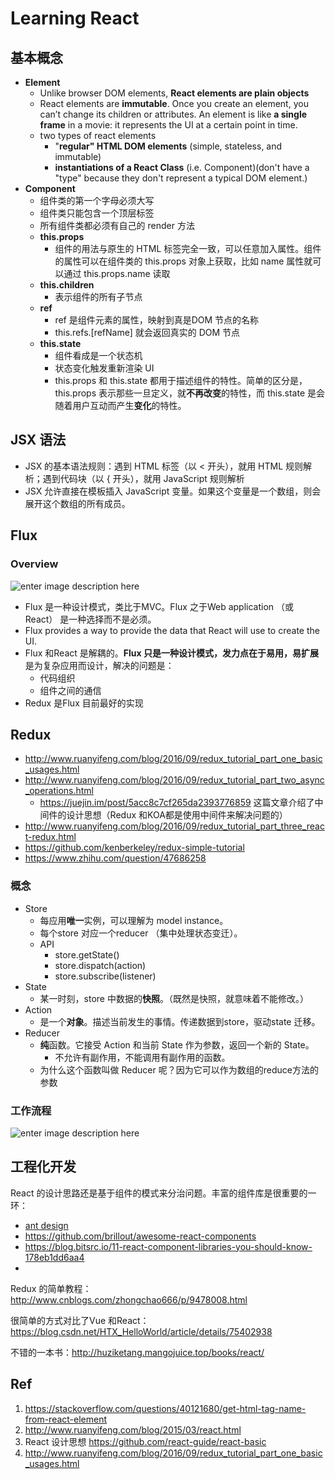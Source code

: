# Learning React

## 基本概念

- **Element**
	- Unlike browser DOM elements, **React elements are plain objects** 
	- React elements are **immutable**. Once you create an element, you can’t change its children or attributes. An element is like **a single frame** in a movie: it represents the UI at a certain point in time.
	- two types of  react elements
		- "**regular" HTML DOM elements** (simple, stateless, and immutable)
		- **instantiations of a React Class** (i.e. Component)(don't have a "type" because they don't represent a typical DOM element.)
- **Component**
	- 组件类的第一个字母必须大写
	- 组件类只能包含一个顶层标签
	-  所有组件类都必须有自己的 render 方法
	- **this.props**
		- 组件的用法与原生的 HTML 标签完全一致，可以任意加入属性。组件的属性可以在组件类的 this.props 对象上获取，比如 name 属性就可以通过 this.props.name 读取
	- **this.children** 
		- 表示组件的所有子节点 
	- **ref**
		- ref 是组件元素的属性，映射到真是DOM 节点的名称
		- this.refs.[refName] 就会返回真实的 DOM 节点
	- **this.state**
		- 组件看成是一个状态机
		- 状态变化触发重新渲染 UI
		- this.props 和 this.state 都用于描述组件的特性。简单的区分是，this.props 表示那些一旦定义，就**不再改变**的特性，而 this.state 是会随着用户互动而产生**变化**的特性。
## JSX 语法
- JSX 的基本语法规则：遇到 HTML 标签（以 < 开头），就用 HTML 规则解析；遇到代码块（以 { 开头），就用 JavaScript 规则解析
- JSX 允许直接在模板插入 JavaScript 变量。如果这个变量是一个数组，则会展开这个数组的所有成员。
## Flux

### Overview
![enter image description here](https://hulufei.gitbooks.io/react-tutorial/content/image/flux-overview.png)
 - Flux 是一种设计模式，类比于MVC。Flux 之于Web application （或React） 是一种选择而不是必须。
 - Flux provides a way to provide the data that React will use to create the UI.
 - Flux 和React 是解耦的。**Flux 只是一种设计模式，发力点在于易用，易扩展** 是为复杂应用而设计，解决的问题是：
	- 代码组织
	- 组件之间的通信
 - Redux 是Flux 目前最好的实现
## Redux
	
 - http://www.ruanyifeng.com/blog/2016/09/redux_tutorial_part_one_basic_usages.html
 - 	http://www.ruanyifeng.com/blog/2016/09/redux_tutorial_part_two_async_operations.html
	 - https://juejin.im/post/5acc8c7cf265da2393776859 这篇文章介绍了中间件的设计思想（Redux 和KOA都是使用中间件来解决问题的）
 - 	http://www.ruanyifeng.com/blog/2016/09/redux_tutorial_part_three_react-redux.html
 - https://github.com/kenberkeley/redux-simple-tutorial
 - https://www.zhihu.com/question/47686258
### 概念
- Store
	- 每应用**唯一**实例，可以理解为 model instance。
	- 每个store 对应一个reducer （集中处理状态变迁）。
	- API
		- store.getState()
		- store.dispatch(action)
		- store.subscribe(listener)
- State
	- 某一时刻，store 中数据的**快照**。（既然是快照，就意味着不能修改。）
- Action
	- 是一个**对象**。描述当前发生的事情。传递数据到store，驱动state 迁移。
- Reducer
	- **纯**函数。它接受 Action 和当前 State 作为参数，返回一个新的 State。
		- 不允许有副作用，不能调用有副作用的函数。
	- 为什么这个函数叫做 Reducer 呢？因为它可以作为数组的reduce方法的参数
### 工作流程
![enter image description here](http://www.ruanyifeng.com/blogimg/asset/2016/bg2016091802.jpg)
## 工程化开发

React 的设计思路还是基于组件的模式来分治问题。丰富的组件库是很重要的一环：

- [ant design](https://ant.design/) 
- https://github.com/brillout/awesome-react-components
- https://blog.bitsrc.io/11-react-component-libraries-you-should-know-178eb1dd6aa4
- 


Redux 的简单教程：http://www.cnblogs.com/zhongchao666/p/9478008.html

很简单的方式对比了Vue 和React：https://blog.csdn.net/HTX_HelloWorld/article/details/75402938

不错的一本书：http://huziketang.mangojuice.top/books/react/
       

## Ref
1.  https://stackoverflow.com/questions/40121680/get-html-tag-name-from-react-element
2. http://www.ruanyifeng.com/blog/2015/03/react.html
3. React 设计思想 https://github.com/react-guide/react-basic
4. http://www.ruanyifeng.com/blog/2016/09/redux_tutorial_part_one_basic_usages.html
<!--stackedit_data:
eyJoaXN0b3J5IjpbLTUwNzM4MDczOSwtOTQzNzk1NzYsMTkxMj
QwNTYxNV19
-->